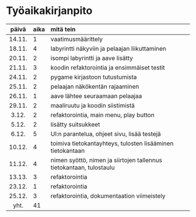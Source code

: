 # Työaikakirjanpito

| päivä | aika | mitä tein  |
| :----:|:-----| :-----|
| 14.11. | 1    | vaatimusmäärittely |
| 18.11. | 4    | labyrintti näkyviin ja pelaajan liikuttaminen |
| 20.11. | 2    | isompi labyrintti ja aave lisätty |
| 21.11. | 3    | koodin refaktorointia ja ensimmäiset testit |
| 24.11. | 2    | pygame kirjastoon tutustumista |
| 25.11. | 2    | pelaajan näkökentän rajaaminen |
| 26.11. | 1    | aave lähtee seuraamaan pelaajaa |
| 29.11. | 2    | maaliruutu ja koodin siistimistä |
|  3.12. | 2    | refaktorointia, main menu, play button |
|  5.12. | 2    | lisätty suitsukkeet |
|  6.12. | 5    | UI:n parantelua, ohjeet sivu, lisää testejä |
| 10.12. | 4    | toimiva tietokantayhteys, tulosten lisääminen tietokantaan |
| 11.12. | 4    | nimen syöttö, nimen ja siirtojen tallennus tietokantaan, tulostaulu |
| 13.13. | 3    | refaktorointia |
| 23.12. | 1    | refaktorointia |
| 25.12. | 3    | refaktorointia, dokumentaation viimeistely |
| yht.   | 41   | |
